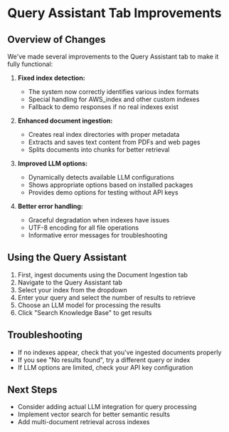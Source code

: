 # Query Assistant Tab Improvements

## Overview of Changes
We've made several improvements to the Query Assistant tab to make it fully functional:

1. **Fixed index detection:**
   - The system now correctly identifies various index formats
   - Special handling for AWS_index and other custom indexes
   - Fallback to demo responses if no real indexes exist

2. **Enhanced document ingestion:**
   - Creates real index directories with proper metadata
   - Extracts and saves text content from PDFs and web pages
   - Splits documents into chunks for better retrieval

3. **Improved LLM options:**
   - Dynamically detects available LLM configurations
   - Shows appropriate options based on installed packages
   - Provides demo options for testing without API keys

4. **Better error handling:**
   - Graceful degradation when indexes have issues
   - UTF-8 encoding for all file operations
   - Informative error messages for troubleshooting

## Using the Query Assistant
1. First, ingest documents using the Document Ingestion tab
2. Navigate to the Query Assistant tab
3. Select your index from the dropdown
4. Enter your query and select the number of results to retrieve
5. Choose an LLM model for processing the results
6. Click "Search Knowledge Base" to get results

## Troubleshooting
- If no indexes appear, check that you've ingested documents properly
- If you see "No results found", try a different query or index
- If LLM options are limited, check your API key configuration

## Next Steps
- Consider adding actual LLM integration for query processing
- Implement vector search for better semantic results
- Add multi-document retrieval across indexes
